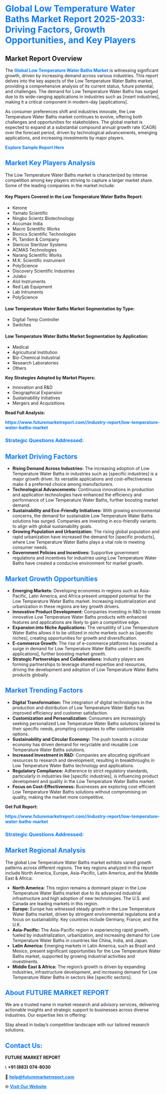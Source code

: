 <h1 style="color: #007BFF;">Global Low Temperature Water Baths Market Report 2025-2033: Driving Factors, Growth Opportunities, and Key Players</h1>

<section id="overview">
<h2>Market Report Overview</h2>
<p>The <a href="https://www.futuremarketreport.com//industry-report/low-temperature-water-baths-market" style="color: #007BFF; text-decoration: none;"><strong>Global Low Temperature Water Baths Market</strong></a> is witnessing significant growth, driven by increasing demand across various industries. This report delves into the key aspects of the Low Temperature Water Baths market, providing a comprehensive analysis of its current status, future potential, and challenges. The demand for Low Temperature Water Baths has surged due to its wide-ranging applications in industries such as [insert industries], making it a critical component in modern-day [applications].</p>
<p>As consumer preferences shift and industries innovate, the Low Temperature Water Baths market continues to evolve, offering both challenges and opportunities for stakeholders. The global market is expected to expand at a substantial compound annual growth rate (CAGR) over the forecast period, driven by technological advancements, emerging applications, and increasing investments by major players.</p>
</section>

<section id="overview">
<p><a href="https://www.futuremarketreport.com//request-sample/reportId=52293" style="color: #007BFF; text-decoration: none;"><strong>Explore Sample Report Here</strong></a></p>
</section>

<section id="key-players">
<h2 style="color: #007BFF;">Market Key Players Analysis</h2>
<p>The Low Temperature Water Baths market is characterized by intense competition among key players striving to capture a larger market share. Some of the leading companies in the market include:</p>
<h4>Key Players Covered in the Low Temperature Water Baths Report:</h4>
<ul><li>Kerone</li><li>Yamato Scientific</li><li>Ningbo Scientz Biotechnology</li><li>Accumax India</li><li>Macro Scientific Works</li><li>Bionics Scientific Technologies</li><li>PL Tandon &amp; Company</li><li>Stericox Sterilizer Systems</li><li>ACMAS Technologies</li><li>Narang Scientific Works</li><li>M.K. Scientific instrument</li><li>PolyScience</li><li>Discovery Scientific Industries</li><li>Julabo</li><li>Alol Instruments</li><li>Red Lab Equipment</li><li>Lab Intruments</li><li>PolyScience</li></ul>
<h4>Low Temperature Water Baths Market Segmentation by Type:</h4>
<ul><li>Digital Temp Controller</li><li>Switches</li></ul>

<h4>Low Temperature Water Baths Market Segmentation by Application:</h4>
<ul><li>Medical</li><li>Agricultural Institution</li><li>Bio-Chemical Industrial</li><li>Research Laboratories</li><li>Others</li></ul>
<p><strong>Key Strategies Adopted by Market Players:</strong></p>
<ul>
<li>Innovation and R&D</li>
<li>Geographical Expansion</li>
<li>Sustainability Initiatives</li>
<li>Mergers and Acquisitions</li>
</ul>
</section>

<section>
<p><strong>Read Full Analysis: </strong></p><a href="https://www.futuremarketreport.com//industry-report/low-temperature-water-baths-market" style="color: #007BFF; text-decoration: none;"><strong>https://www.futuremarketreport.com//industry-report/low-temperature-water-baths-market</strong></a>
<h3 style="color: #007BFF;">Strategic Questions Addressed:</h3>
</section>

<section id="driving-factors">
<h2 style="color: #007BFF;">Market Driving Factors</h2>
<ul>
<li><strong>Rising Demand Across Industries:</strong> The increasing adoption of Low Temperature Water Baths in industries such as [specific industries] is a major growth driver. Its versatile applications and cost-effectiveness make it a preferred choice among manufacturers.</li>
<li><strong>Technological Advancements:</strong> Continuous innovations in production and application technologies have enhanced the efficiency and performance of Low Temperature Water Baths, further boosting market demand.</li>
<li><strong>Sustainability and Eco-Friendly Initiatives:</strong> With growing environmental concerns, the demand for sustainable Low Temperature Water Baths solutions has surged. Companies are investing in eco-friendly variants to align with global sustainability goals.</li>
<li><strong>Growing Population and Urbanization:</strong> The rising global population and rapid urbanization have increased the demand for [specific products], where Low Temperature Water Baths plays a vital role in meeting consumer needs.</li>
<li><strong>Government Policies and Incentives:</strong> Supportive government regulations and incentives for industries using Low Temperature Water Baths have created a conducive environment for market growth.</li>
</ul>
</section>

<section id="growth-opportunities">
<h2 style="color: #007BFF;">Market Growth Opportunities</h2>
<ul>
<li><strong>Emerging Markets:</strong> Developing economies in regions such as Asia-Pacific, Latin America, and Africa present untapped potential for the Low Temperature Water Baths market. Increasing industrialization and urbanization in these regions are key growth drivers.</li>
<li><strong>Innovative Product Development:</strong> Companies investing in R&D to create innovative Low Temperature Water Baths products with enhanced features and applications are likely to gain a competitive edge.</li>
<li><strong>Expansion into Niche Applications:</strong> The versatility of Low Temperature Water Baths allows it to be utilized in niche markets such as [specific niches], creating opportunities for growth and diversification.</li>
<li><strong>E-commerce Growth:</strong> The rise of e-commerce platforms has created a surge in demand for Low Temperature Water Baths used in [specific applications], further boosting market growth.</li>
<li><strong>Strategic Partnerships and Collaborations:</strong> Industry players are forming partnerships to leverage shared expertise and resources, driving the development and adoption of Low Temperature Water Baths products globally.</li>
</ul>
</section>

<section id="trending-factors">
<h2 style="color: #007BFF;">Market Trending Factors</h2>
<ul>
<li><strong>Digital Transformation:</strong> The integration of digital technologies in the production and distribution of Low Temperature Water Baths has improved efficiency and customer satisfaction.</li>
<li><strong>Customization and Personalization:</strong> Consumers are increasingly seeking personalized Low Temperature Water Baths solutions tailored to their specific needs, prompting companies to offer customizable options.</li>
<li><strong>Sustainability and Circular Economy:</strong> The push towards a circular economy has driven demand for recyclable and reusable Low Temperature Water Baths solutions.</li>
<li><strong>Increased Investment in R&D:</strong> Companies are allocating significant resources to research and development, resulting in breakthroughs in Low Temperature Water Baths technology and applications.</li>
<li><strong>Regulatory Compliance:</strong> Adherence to strict regulatory standards, particularly in industries like [specific industries], is influencing product development and quality in the Low Temperature Water Baths market.</li>
<li><strong>Focus on Cost-Effectiveness:</strong> Businesses are exploring cost-efficient Low Temperature Water Baths solutions without compromising on quality, making the market more competitive.</li>
</ul>
</section>

<section>
<p><strong>Get Full Report: </strong></p><a href="https://www.futuremarketreport.com//industry-report/low-temperature-water-baths-market" style="color: #007BFF; text-decoration: none;"><strong>https://www.futuremarketreport.com//industry-report/low-temperature-water-baths-market</strong></a>
<h3 style="color: #007BFF;">Strategic Questions Addressed:</h3>
</section>


<section id="regional-analysis">
<h2 style="color: #007BFF;">Market Regional Analysis</h2>
<p>The global Low Temperature Water Baths market exhibits varied growth patterns across different regions. The key regions analyzed in this report include North America, Europe, Asia-Pacific, Latin America, and the Middle East & Africa:</p>
<ul>
<li><strong>North America:</strong> This region remains a dominant player in the Low Temperature Water Baths market due to its advanced industrial infrastructure and high adoption of new technologies. The U.S. and Canada are leading markets in this region.</li>
<li><strong>Europe:</strong> Europe has witnessed steady growth in the Low Temperature Water Baths market, driven by stringent environmental regulations and a focus on sustainability. Key countries include Germany, France, and the U.K.</li>
<li><strong>Asia-Pacific:</strong> The Asia-Pacific region is experiencing rapid growth, fueled by industrialization, urbanization, and increasing demand for Low Temperature Water Baths in countries like China, India, and Japan.</li>
<li><strong>Latin America:</strong> Emerging markets in Latin America, such as Brazil and Mexico, present significant opportunities for the Low Temperature Water Baths market, supported by growing industrial activities and investments.</li>
<li><strong>Middle East & Africa:</strong> The region’s growth is driven by expanding industries, infrastructure development, and increasing demand for Low Temperature Water Baths in sectors like [specific sectors].</li>
</ul>
</section>

<footer>
<h2 style="color: #007BFF;">About FUTURE MARKET REPORT</h2>
<p>We are a trusted name in market research and advisory services, delivering actionable insights and strategic support to businesses across diverse industries. Our expertise lies in offering:</p>

<p>Stay ahead in today’s competitive landscape with our tailored research solutions.</p>

<h2 style="color: #007BFF;">Contact Us:</h2>
<p><strong>FUTURE MARKET REPORT</strong></p>
<p>📞 <strong>+91 (883) 074-8030</strong></p>
<p>📧 <strong><a href="mailto:help@futuremarketreport.com" style="color: #007BFF;">help@futuremarketreport.com</a></strong></p>
<p>🌐 <strong><a href="https://www.futuremarketreport.com/" style="color: #007BFF;">Visit Our Website</a></strong></p>
</footer>